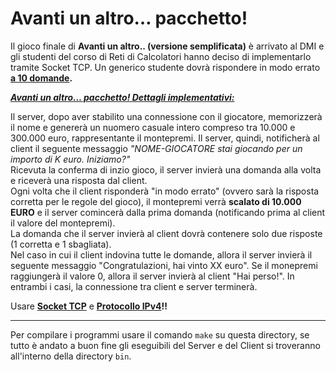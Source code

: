 # Avanti un altro… pacchetto!

Il gioco finale di **Avanti un altro.. (versione semplificata)** è arrivato al DMI e gli studenti del corso di Reti di Calcolatori hanno deciso di implementarlo tramite Socket TCP. Un generico studente dovrà rispondere in modo errato **<ins>a 10 domande</ins>.**

_**<ins>Avanti un altro… pacchetto! Dettagli implementativi:</ins>**_

Il server, dopo aver stabilito una connessione con il giocatore, memorizzerà il nome e genererà un nuomero casuale intero compreso tra 10.000 e 300.000 euro, rappresentante il montepremi. Il server, quindi, notificherà al client il seguente messaggio _"NOME-GIOCATORE stai giocando per un importo di K euro. Iniziamo?"_<br>
Ricevuta la conferma di inzio gioco, il server invierà una domanda alla volta e riceverà una risposta dal client.<br>
Ogni volta che il client risponderà "in modo errato" (ovvero sarà la risposta corretta per le regole del gioco), il montepremi verrà **scalato di 10.000 EURO** e il server comincerà dalla prima domanda (notificando prima al client il valore del montepremi).<br>
La domanda che il server invierà al client dovrà contenere solo due risposte (1 corretta e 1 sbagliata).<br>
Nel caso in cui il client indovina tutte le domande, allora il server invierà il seguente messaggio "Congratulazioni, hai vinto XX euro". Se il monepremi raggiungerà il valore 0, allora il server invierà al client "Hai perso!". In entrambi i casi, la connessione tra client e server terminerà.

Usare **<ins>Socket TCP</ins>** e **<ins>Protocollo IPv4</ins>!!**

---

Per compilare i programmi usare il comando `make` su questa directory, se tutto è andato a buon fine gli eseguibili del Server e del Client si troveranno all'interno della directory `bin`.
